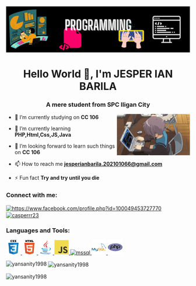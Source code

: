 <p align="center">
<img alt="Programming" src="Header.gif">
</p>

<h1 align="center">Hello World 🤗, I'm JESPER IAN BARILA</h1>
<h3 align="center">A mere student from SPC Iligan City</h3>

<img align="right" src="right.gif" width=200px>

- 🔭 I’m currently studying on **CC 106**

- 🌱 I’m currently learning **PHP,Html,Css,JS,Java**

- 👯 I’m looking forward to learn such things on **CC 106**

- 📫 How to reach me **jesperianbarila.202101066@gmail.com**

- ⚡ Fun fact **Try and try until you die**

<h3 align="left">Connect with me:</h3>
<p align="left">
<a href="https://fb.com/https://www.facebook.com/profile.php?id=100049453727770" target="blank"><img align="center" src="https://raw.githubusercontent.com/rahuldkjain/github-profile-readme-generator/master/src/images/icons/Social/facebook.svg" alt="https://www.facebook.com/profile.php?id=100049453727770" height="30" width="40" /></a>
<a href="https://instagram.com/casperrr23" target="blank"><img align="center" src="https://raw.githubusercontent.com/rahuldkjain/github-profile-readme-generator/master/src/images/icons/Social/instagram.svg" alt="casperrr23" height="30" width="40" /></a>
</p>

<h3 align="left">Languages and Tools:</h3>
<p align="left"> <a href="https://www.w3schools.com/css/" target="_blank" rel="noreferrer"> <img src="https://raw.githubusercontent.com/devicons/devicon/master/icons/css3/css3-original-wordmark.svg" alt="css3" width="40" height="40"/> </a> <a href="https://www.w3.org/html/" target="_blank" rel="noreferrer"> <img src="https://raw.githubusercontent.com/devicons/devicon/master/icons/html5/html5-original-wordmark.svg" alt="html5" width="40" height="40"/> </a> <a href="https://www.java.com" target="_blank" rel="noreferrer"> <img src="https://raw.githubusercontent.com/devicons/devicon/master/icons/java/java-original.svg" alt="java" width="40" height="40"/> </a> <a href="https://developer.mozilla.org/en-US/docs/Web/JavaScript" target="_blank" rel="noreferrer"> <img src="https://raw.githubusercontent.com/devicons/devicon/master/icons/javascript/javascript-original.svg" alt="javascript" width="40" height="40"/> </a> <a href="https://www.microsoft.com/en-us/sql-server" target="_blank" rel="noreferrer"> <img src="https://www.svgrepo.com/show/303229/microsoft-sql-server-logo.svg" alt="mssql" width="40" height="40"/> </a> <a href="https://www.mysql.com/" target="_blank" rel="noreferrer"> <img src="https://raw.githubusercontent.com/devicons/devicon/master/icons/mysql/mysql-original-wordmark.svg" alt="mysql" width="40" height="40"/> </a> <a href="https://www.php.net" target="_blank" rel="noreferrer"> <img src="https://raw.githubusercontent.com/devicons/devicon/master/icons/php/php-original.svg" alt="php" width="40" height="40"/> </a> </p>

<p><img align="left" src="https://github-readme-stats.vercel.app/api/top-langs?username=yansanity1998&show_icons=true&locale=en&layout=compact" alt="yansanity1998" /></p>

<p>&nbsp;<img align="center" src="https://github-readme-stats.vercel.app/api?username=yansanity1998&show_icons=true&locale=en" alt="yansanity1998" /></p>

<p><img align="center" src="https://github-readme-streak-stats.herokuapp.com/?user=yansanity1998&" alt="yansanity1998" /></p>

